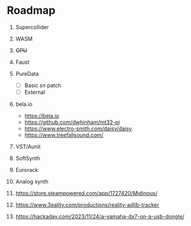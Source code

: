 # Roadmap

1. Supercollider
2. WASM
3. ~~GPU~~
4. Faust
5. PureData
   - [ ] Basic _sn_ patch
   - [ ] External
6. bela.io
   - https://bela.io
   - https://github.com/dwhinham/mt32-pi
   - https://www.electro-smith.com/daisy/daisy
   - https://www.treefallsound.com/

7.  VST/Aunit
8.  SoftSynth
9.  Eurorack
10. Analog synth
11. https://store.steampowered.com/app/1727420/Midinous/
12. https://www.3eality.com/productions/reality-adlib-tracker
13. https://hackaday.com/2023/11/24/a-yamaha-dx7-on-a-usb-dongle/



